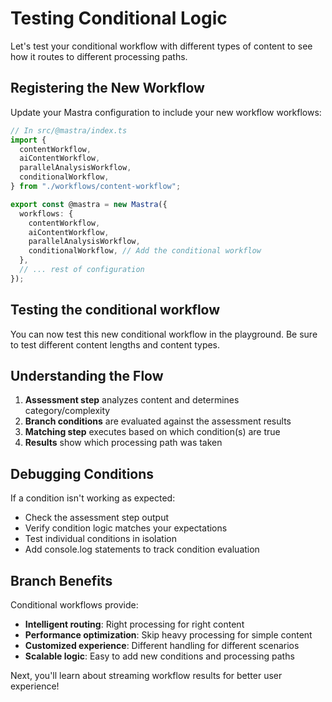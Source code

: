 # Testing Conditional Logic

Let's test your conditional workflow with different types of content to see how it routes to different processing paths.

## Registering the New Workflow

Update your Mastra configuration to include your new workflow workflows:

```typescript
// In src/@mastra/index.ts
import {
  contentWorkflow,
  aiContentWorkflow,
  parallelAnalysisWorkflow,
  conditionalWorkflow,
} from "./workflows/content-workflow";

export const @mastra = new Mastra({
  workflows: {
    contentWorkflow,
    aiContentWorkflow,
    parallelAnalysisWorkflow,
    conditionalWorkflow, // Add the conditional workflow
  },
  // ... rest of configuration
});
```

## Testing the conditional workflow

You can now test this new conditional workflow in the playground. Be sure to test different content lengths and content types.

## Understanding the Flow

1. **Assessment step** analyzes content and determines category/complexity
2. **Branch conditions** are evaluated against the assessment results
3. **Matching step** executes based on which condition(s) are true
4. **Results** show which processing path was taken

## Debugging Conditions

If a condition isn't working as expected:

- Check the assessment step output
- Verify condition logic matches your expectations
- Test individual conditions in isolation
- Add console.log statements to track condition evaluation

## Branch Benefits

Conditional workflows provide:

- **Intelligent routing**: Right processing for right content
- **Performance optimization**: Skip heavy processing for simple content
- **Customized experience**: Different handling for different scenarios
- **Scalable logic**: Easy to add new conditions and processing paths

Next, you'll learn about streaming workflow results for better user experience!
